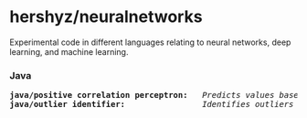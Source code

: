 <h1>hershyz/neuralnetworks</h1>
</p>Experimental code in different languages relating to neural networks, deep learning, and machine learning.</p>

<h3>Java</h3>
<pre>
<strong>java/positive correlation perceptron:</strong>   <i>Predicts values based on existing input and output data with positive correlations.</i>
<strong>java/outlier identifier:</strong>                <i>Identifies outliers in input and output data, resulting in more accurate weight prediction.</i>
</pre>
